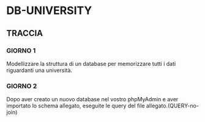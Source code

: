 # DB-UNIVERSITY
## TRACCIA
### GIORNO 1
Modellizzare la struttura di un database per memorizzare tutti i dati riguardanti una università.
### GIORNO 2
Dopo aver creato un nuovo database nel vostro phpMyAdmin e aver importato lo schema allegato, eseguite le query del file allegato.(QUERY-no-join)